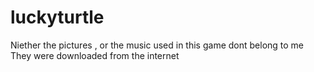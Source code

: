 # luckyturtle

Niether the pictures , or the music used in this game dont belong to me
They were downloaded from the internet
